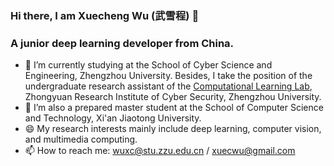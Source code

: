 ### Hi there, I am Xuecheng Wu (武雪程) 👋

### A junior deep learning developer from China.

- 🔭 I’m currently studying at the School of Cyber Science and Engineering, Zhengzhou University. Besides, I take the position of the undergraduate research assistant of the [Computational Learning Lab](https://xuejx7.github.io/), Zhongyuan Research Institute of Cyber Security, Zhengzhou University.
- 🌱 I’m also a prepared master student at the School of Computer Science and Technology, Xi'an Jiaotong University. 
- 😄 My research interests mainly include deep learning, computer vision, and multimedia computing.
- 📫 How to reach me: wuxc@stu.zzu.edu.cn / xuecwu@gmail.com
